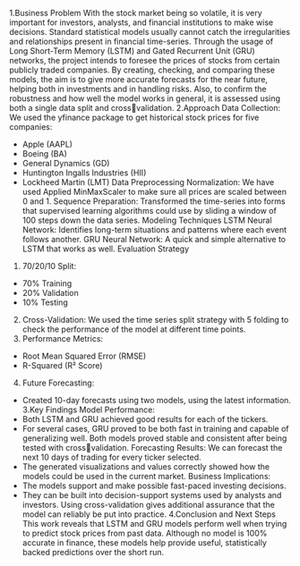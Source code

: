 1.Business Problem
With the stock market being so volatile, it is very important for investors, 
analysts, and financial institutions to make wise decisions. Standard 
statistical models usually cannot catch the irregularities and relationships 
present in financial time-series. Through the usage of Long Short-Term 
Memory (LSTM) and Gated Recurrent Unit (GRU) networks, the project 
intends to foresee the prices of stocks from certain publicly traded 
companies.
By creating, checking, and comparing these models, the aim is to give more 
accurate forecasts for the near future, helping both in investments and in 
handling risks. Also, to confirm the robustness and how well the model 
works in general, it is assessed using both a single data split and crossvalidation.
2.Approach
Data Collection:
We used the yfinance package to get historical stock prices for five 
companies:
- Apple (AAPL)
- Boeing (BA)
- General Dynamics (GD)
- Huntington Ingalls Industries (HII)
- Lockheed Martin (LMT)
Data Preprocessing
Normalization: We have used Applied MinMaxScaler to make sure all 
prices are scaled between 0 and 1.
Sequence Preparation: Transformed the time-series into forms that 
supervised learning algorithms could use by sliding a window of 100 steps 
down the data series.
Modeling Techniques
LSTM Neural Network: Identifies long-term situations and patterns where 
each event follows another.
GRU Neural Network: A quick and simple alternative to LSTM that works 
as well.
Evaluation Strategy 
1. 70/20/10 Split:
 - 70% Training
 - 20% Validation
 - 10% Testing
2. Cross-Validation:
 We used the time series split strategy with 5 folding to check the 
performance of the model at different time points.
3. Performance Metrics:
 - Root Mean Squared Error (RMSE)
 - R-Squared (R² Score)
4. Future Forecasting:
 - Created 10-day forecasts using two models, using the latest information.
3.Key Findings
Model Performance:
- Both LSTM and GRU achieved good results for each of the tickers.
- For several cases, GRU proved to be both fast in training and capable of 
generalizing well.
Both models proved stable and consistent after being tested with crossvalidation.
Forecasting Results:
We can forecast the next 10 days of trading for every ticker selected.
- The generated visualizations and values correctly showed how the models 
could be used in the current market.
Business Implications:
- The models support and make possible fast-paced investing decisions.
- They can be built into decision-support systems used by analysts and 
investors.
Using cross-validation gives additional assurance that the model can reliably 
be put into practice.
4.Conclusion and Next Steps
This work reveals that LSTM and GRU models perform well when trying to 
predict stock prices from past data. Although no model is 100% accurate in 
finance, these models help provide useful, statistically backed predictions 
over the short run.
